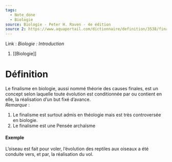 ```yaml
---
tags:
  - Note_done
  - Biologie
source: Biologie - Peter H. Raven - 4e édition
source 2: https://www.aquaportail.com/dictionnaire/definition/3538/finalisme
---
```


Link :
_Biologie : Introduction_
1. [[Biologie]]

# Définition
Le finalisme en biologie, aussi nommé théorie des causes finales, est un concept selon laquelle toute évolution est conditionnée par ou contient en elle, la réalisation d’un but fixé d’avance. 
\
_Remarque_ :
1. Le finalisme est surtout admis en théologie mais est très controversée en biologie. 
2. Le finalisme est une Pensée archaïsme 
#### Exemple
L’oiseau est fait pour voler, l’évolution des reptiles aux oiseaux a été conduite vers, et par, la réalisation du vol. 